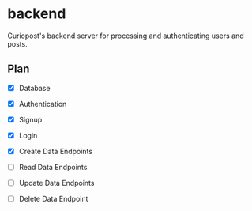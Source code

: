 # backend

Curiopost's backend server for processing and authenticating users and posts.

## Plan

- [x] Database
- [x] Authentication
- [x] Signup
- [x] Login

- [x] Create Data Endpoints
- [ ] Read Data Endpoints
- [ ] Update Data Endpoints
- [ ] Delete Data Endpoint

